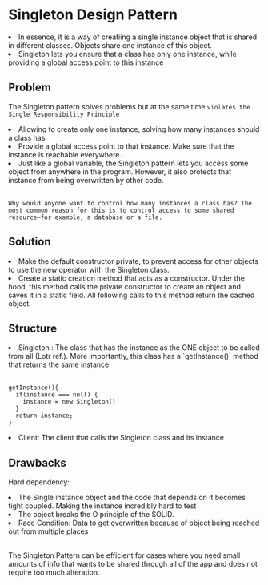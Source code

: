 # Singleton Design Pattern
<li>In essence, it is a way of creatiing a single instance object that is shared in different classes. Objects share one instance of this object.</li>
<li> Singleton lets you ensure that a class has only one instance, while providing a global access point to this instance </li>

## Problem 
The Singleton pattern solves problems but at the same time `violates the Single Responsibility Principle`
<br/>
<li> Allowing to create only one instance, solving how many instances should a class has. </li>
<li> Provide a global access point to that instance. Make sure that the instance is reachable everywhere.</li>
<li> Just like a global variable, the Singleton pattern lets you access some object from anywhere in the program. However, it also protects that instance from being overwritten by other code. </li>

<br/>

`Why would anyone want to control how many instances a class has? The most common reason for this is to control access to some shared resource—for example, a database or a file.`

## Solution 

<li> Make the default constructor private, to prevent access for other objects to use the new operator with the Singleton class. </li>
<li> Create a static creation method that acts as a constructor. Under the hood, this method calls the private constructor to create an object and saves it in a static field. All following calls to this method return the cached object. </li>

## Structure 

<li> Singleton : The class that has the instance as the ONE object to be called from all (Lotr ref.). More importantly, this class has a `getInstance()` method that returns the same instance </li>
<br/>

```
getInstance(){
  if(instance === null) {
    instance = new Singleton()
  }
  return instance;
}
```
<li> Client: The client that calls the Singleton class and its instance </li>

## Drawbacks
Hard dependency: <br/>
<li>The Single instance object and the code that depends on it becomes tight coupled. Making the instance incredibly hard to test </li>
<li>The object breaks the O principle of the SOLID. </li>
<li> Race Condition: Data to get overwritten because of object being reached out from multiple places </li>

<br/>

The Singleton Pattern can be efficient for cases where you need small amounts of info that wants to be shared through all of the app and does not require too much alteration.
